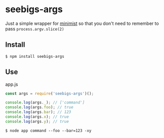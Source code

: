 # seebigs-args

Just a simple wrapper for [minimist](https://github.com/substack/minimist) so that you don't need to remember to pass `process.argv.slice(2)`

## Install
```
$ npm install seebigs-args
```

## Use
app.js
```js
const args = require('seebigs-args')();

console.log(args._); // ['command']
console.log(args.foo); // true
console.log(args.bar); // 123
console.log(args.x); // true
console.log(args.y); // true
```

```
$ node app command --foo --bar=123 -xy
```
